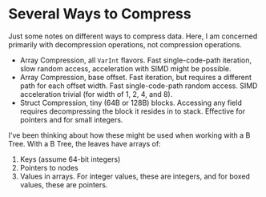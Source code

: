 # Several Ways to Compress

Just some notes on different ways to compress data. Here, I am concerned
primarily with decompression operations, not compression operations.

* Array Compression, all `VarInt` flavors. Fast single-code-path iteration,
  slow random access, acceleration with SIMD might be possible.
* Array Compression, base offset. Fast iteration, but requires a different
  path for each offset width. Fast single-code-path random access. SIMD
  acceleration trivial (for width of 1, 2, 4, and 8).
* Struct Compression, tiny (64B or 128B) blocks. Accessing any field requires
  decompressing the block it resides in to stack. Effective for pointers and
  for small integers.

I've been thinking about how these might be used when working with a B Tree.
With a B Tree, the leaves have arrays of:

1. Keys (assume 64-bit integers)
2. Pointers to nodes
3. Values in arrays. For integer values, these are integers, and for boxed
   values, these are pointers.

